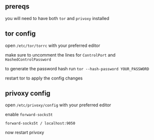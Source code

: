 ## prereqs

you will need to have both `tor` and `privoxy` installed

## tor config

open `/etc/tor/torrc` with your preferred editor

make sure to uncomment the lines for `ControlPort` and `HashedControlPassword`

to generate the password hash run `tor --hash-password YOUR_PASSWORD`

restart tor to apply the config changes

## privoxy config

open `/etc/privoxy/config` with your preferred editor

enable `forward-socks5t`

`forward-socks5t / localhost:9050`

now restart privoxy